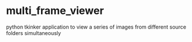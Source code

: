 # multi_frame_viewer
python tkinker application to view a series of images from different source folders simultaneously

